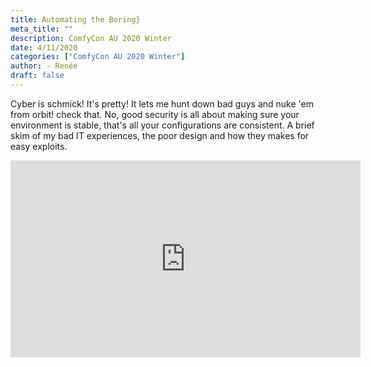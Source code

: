```yaml
---
title: Automating the Boring}
meta_title: ""
description: ComfyCon AU 2020 Winter
date: 4/11/2020
categories: ["ComfyCon AU 2020 Winter"]
author: - Renée 
draft: false
---
```

Cyber is schmick! It's pretty! It lets me hunt down bad guys and nuke 'em from orbit!
check that. No, good security is all about making sure your environment is stable, that's all your configurations are consistent.
A brief skim of my bad IT experiences, the poor design and how they makes for easy exploits.

<iframe width="560" height="315" src="https://www.youtube.com/embed/mF-XVfQvV4s?si=rmigas2X7bGk-1c2" title="YouTube video player" frameborder="0" allow="accelerometer; autoplay; clipboard-write; encrypted-media; gyroscope; picture-in-picture; web-share" allowfullscreen></iframe>